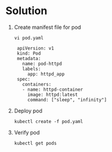 # Solution

1. Create manifest file for pod
   ```
   vi pod.yaml
   ```
   ```
    apiVersion: v1
    kind: Pod
    metadata:
      name: pod-httpd
      labels:
        app: httpd_app
    spec:
      containers:
      - name: httpd-container
        image: httpd:latest
        command: ["sleep", "infinity"]
   ```
3. Deploy pod
   ```
   kubectl create -f pod.yaml
   ```
4. Verify pod
   ```
   kubectl get pods
   ```
